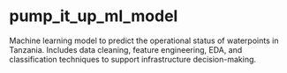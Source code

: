 # pump_it_up_ml_model
Machine learning model to predict the operational status of waterpoints in Tanzania. Includes data cleaning, feature engineering, EDA, and classification techniques to support infrastructure decision-making.
